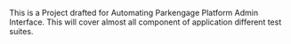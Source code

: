 This is a Project drafted for Automating Parkengage Platform Admin Interface.
This will cover almost all component of application different test suites.

